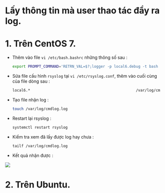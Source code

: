 # Lấy thông tin mà user thao tác đẩy ra log.

# 1. Trên CentOS 7.

- Thêm vào file `vi /etc/bash.bashrc` những thông số sau :

    ```sh
    export PROMPT_COMMAND='RETRN_VAL=$?;logger -p local6.debug -t bash "$(whoami) [$$]: $(history 1 | sed "s/^[ ]*[0-9]\+[ ]*//" ) [$RETRN_VAL]"'
    ```

- Sửa file cấu hình `rsyslog` tại `vi /etc/rsyslog.conf`, thêm vào cuối cùng của file dòng sau :

    ```sh
    local6.*                                                /var/log/cmdlog.log
    ```

- Tạo file nhận log :

    ```sh
    touch /var/log/cmdlog.log
    ```

- Restart lại rsyslog :

    ```sh
    systemctl restart rsyslog
    ```

- Kiểm tra xem đã lấy được log hay chưa :

    ```sh
    tailf /var/log/cmdlog.log
    ```

- Kết quả nhận được :

![](http://prntscr.com/kt6z2s)

# 2. Trên Ubuntu.